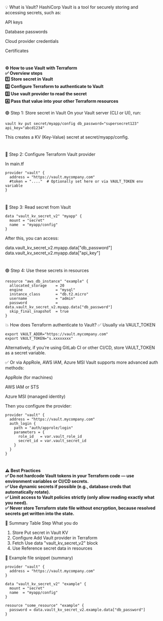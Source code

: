 💡 What is Vault?
HashiCorp Vault is a tool for securely storing and accessing secrets, such as:

API keys

Database passwords

Cloud provider credentials

Certificates
#

**⚙️ How to use Vault with Terraform**  
**✅ Overview steps**  
**1️⃣ Store secret in Vault**  
**2️⃣ Configure Terraform to authenticate to Vault**  
**3️⃣ Use vault provider to read the secret**  
**4️⃣ Pass that value into your other Terraform resources**  

🟢 Step 1: Store secret in Vault
On your Vault server (CLI or UI), run:
```
vault kv put secret/myapp/config db_password="supersecret123" api_key="abcd1234"
```

This creates a KV (Key-Value) secret at secret/myapp/config.
#
🔵 Step 2: Configure Terraform Vault provider

In main.tf
```
provider "vault" {
  address = "https://vault.mycompany.com"
  #token = "...."  # Optionally set here or via VAULT_TOKEN env variable
}
```
#
🔵 Step 3: Read secret from Vault
```
data "vault_kv_secret_v2" "myapp" {
  mount = "secret"
  name  = "myapp/config"
}
```

After this, you can access:


data.vault_kv_secret_v2.myapp.data["db_password"]
data.vault_kv_secret_v2.myapp.data["api_key"]
#
🟢 Step 4: Use these secrets in resources
```
resource "aws_db_instance" "example" {
  allocated_storage    = 20
  engine               = "mysql"
  instance_class       = "db.t2.micro"
  username             = "admin"
  password             = data.vault_kv_secret_v2.myapp.data["db_password"]
  skip_final_snapshot  = true
}
```
💥 How does Terraform authenticate to Vault?
✅ Usually via VAULT_TOKEN
```
export VAULT_ADDR="https://vault.mycompany.com"
export VAULT_TOKEN="s.xxxxxxxx"
```
Alternatively, if you're using GitLab CI or other CI/CD, store VAULT_TOKEN as a secret variable.

✅ Or via AppRole, AWS IAM, Azure MSI
Vault supports more advanced auth methods:

AppRole (for machines)

AWS IAM or STS

Azure MSI (managed identity)

Then you configure the provider:
```
provider "vault" {
  address = "https://vault.mycompany.com"
  auth_login {
    path = "auth/approle/login"
    parameters = {
      role_id   = var.vault_role_id
      secret_id = var.vault_secret_id
    }
  }
}
```
#
**⚠️ Best Practices**  
**✅ Do not hardcode Vault tokens in your Terraform code — use environment variables or CI/CD secrets.**  
**✅ Use dynamic secrets if possible (e.g., database creds that automatically rotate).**  
**✅ Limit access to Vault policies strictly (only allow reading exactly what you need).**  
**✅ Never store Terraform state file without encryption, because resolved secrets get written into the state.**  
  
💬 Summary Table
Step	What you do
1. Store	Put secret in Vault KV
2. Configure	Add Vault provider in Terraform
3. Fetch	Use data "vault_kv_secret_v2" block
4. Use	Reference secret data in resources

🌟 Example file snippet (summary)
```
provider "vault" {
  address = "https://vault.mycompany.com"
}

data "vault_kv_secret_v2" "example" {
  mount = "secret"
  name  = "myapp/config"
}

resource "some_resource" "example" {
  password = data.vault_kv_secret_v2.example.data["db_password"]
}
```
